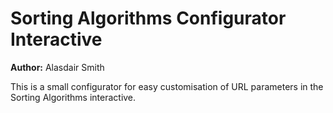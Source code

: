 # Sorting Algorithms Configurator Interactive

**Author:** Alasdair Smith

This is a small configurator for easy customisation of URL parameters in the Sorting Algorithms interactive.
